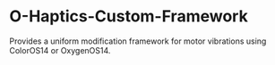 # O-Haptics-Custom-Framework
Provides a uniform modification framework for motor vibrations using ColorOS14 or OxygenOS14. 
